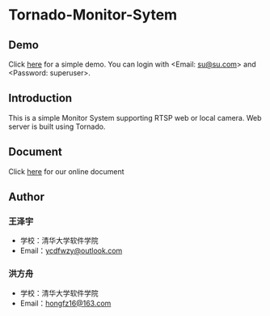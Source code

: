# Tornado-Monitor-Sytem

## Demo
Click [here](http://123.207.157.213:8000) for a simple demo. You can login with <Email: su@su.com> and <Password: superuser>.

## Introduction
This is a simple Monitor System supporting RTSP web or local camera. Web server is built using Tornado.

## Document
Click [here](https://shimo.im/docs/N05TjRb9sF8BxXLS) for our online document

## Author
### 王泽宇
* 学校：清华大学软件学院
* Email：ycdfwzy@outlook.com

### 洪方舟
* 学校：清华大学软件学院
* Email：hongfz16@163.com
